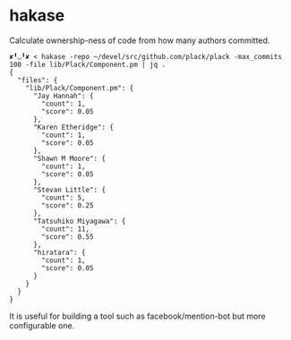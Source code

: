 # hakase

Calculate ownership-ness of code from how many authors committed.

```
✘╹◡╹✘ < hakase -repo ~/devel/src/github.com/plack/plack -max_commits 100 -file lib/Plack/Component.pm | jq .
{
  "files": {
    "lib/Plack/Component.pm": {
      "Jay Hannah": {
        "count": 1,
        "score": 0.05
      },
      "Karen Etheridge": {
        "count": 1,
        "score": 0.05
      },
      "Shawn M Moore": {
        "count": 1,
        "score": 0.05
      },
      "Stevan Little": {
        "count": 5,
        "score": 0.25
      },
      "Tatsuhiko Miyagawa": {
        "count": 11,
        "score": 0.55
      },
      "hiratara": {
        "count": 1,
        "score": 0.05
      }
    }
  }
}
```

It is useful for building a tool such as facebook/mention-bot but more configurable one.
